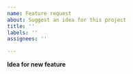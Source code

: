 ```yaml
---
name: Feature request
about: Suggest an idea for this project
title: ''
labels: ''
assignees: ''

---
```


**Idea for new feature**
<!-- A clear and concise description of what you want to implement in Kamiya. -->
